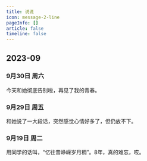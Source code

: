 ```yaml
---
title: 说说
icon: message-2-line
pageInfo: []
article: false
timeline: false
---
```

## 2023-09

### 9月30日 周六

今天和她彻底告别啦，再见了我的青春。

### 9月29日 周五

和她说了一大段话，突然感觉心情好多了，但仍放不下。

### 9月19日 周二

用同学的话叫，“忆往昔峥嵘岁月稠”。8年，真的难忘，哎。
